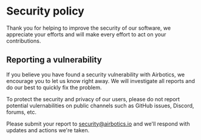 # Security policy

Thank you for helping to improve the security of our software, we appreciate your efforts and will make every effort to act on your contributions.


## Reporting a vulnerability

If you believe you have found a security vulnerability with Airbotics, we encourage you to let us know right away. We will investigate all reports and do our best to quickly fix the problem. 

To protect the security and privacy of our users, please do not report potential vulernabilities on public channels such as GitHub issues, Discord, forums, etc.

Please submit your report to [security@airbotics.io](mailto:security@airbotics.io) and we'll respond with updates and actions we're taken.